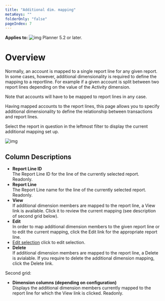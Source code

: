 ```yaml
---
title: "Additional dim. mapping"
metaKeys: ""
folderOnly: "false"
pageIndex: 7
---
```


**Applies to:** ![img](https://profitbasedocs.blob.core.windows.net/icons/yes-icon.png) Planner 5.2 or later.

# Overview

Normally, an account is mapped to a single report line for any given report. In some cases, however, additional dimensionality is required to define the mapping to a reportline. For example if a given account is split between two report lines depending on the value of the Activity dimension.

Note that accounts will have to be mapped to report lines in any case.

Having mapped accounts to the report lines, this page allows you to specify additional dimensionality to define the relationship between transactions and report lines.

Select the report in question in the leftmost filter to display the current additional mapping set up.

![img](https://profitbasedocs.blob.core.windows.net/enduserhelp/images/AdditionalDimMapping1.JPG)

## Column Descriptions

- **Report Line ID**<br/>
The Report Line ID for the line of the currently selected report. Readonly.<br/>
- **Report Line**<br/>
The Report Line name for the line of the currently selected report. Readonly.<br/>
- **View**<br/>
If additional dimension members are mapped to the report line, a View link is available. Click it to review the current mapping (see description of second grid below).<br/>
- **Edit**<br/>
In order to map additional dimension members to the given report line or to edit the current mapping, click the Edit link for the appropriate report line.<br/>
-  [Edit selection](additional-dim-mapping-edit-selection.md) click to edit selection.<br/>
- **Delete**<br/>
If additional dimension members are mapped to the report line, a Delete is avialable. If you require to delete the additional dimension mapping, click the Delete link.<br/>

Second grid:

- **Dimension columns (depending on configuration)**<br/>
Displays the additional dimension members currently mapped to the report line for which the View link is clicked. Readonly.<br/>
